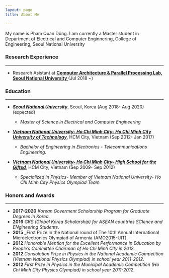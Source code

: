 ```yaml
---
layout: page
title: About Me

---
```


My name is Pham Quan Dũng. I am currently a Master student in Department of Electrical and Computer Enginnering, College of Engineering, Seoul National University
### Research Experience
----
* Research Asistant at [ **Computer Architecture & Parallel Processing Lab, Seoul National University** ](http://capp.snu.ac.kr/) (Jul 2018 ~)

### Education
----
* [**_Seoul National University_**](http://www.useoul.edu/), Seoul, Korea  (Aug 2018- Aug 2020) (expected)
  * _Master of Science in Electrical and Computer Engineering_


* [**_Vietnam National University- Ho Chi Minh City- Ho Chi Minh City University of Technology_**](http://www.hcmut.edu.vn/en), HCM City, Vietnam (Sep 2012- Jan 2017)
  * _Bachelor of Engineering in Electronics - Telecommunications Engineering._


* [**_Vietnam National University- Ho Chi Minh City- High School for the Gifted_**](http://www.ptnk.edu.vn/), HCM City, Vietnam (Sep 2009- Sep 2012)
  * _Specialized in Physics- Member of Vietnam National University- Ho Chi Minh City Physics Olympiad Team._

### Honors and Awards
----
* **2017-2020** _Korean Goverment Scholarship Program for Graduate Degrees in Korea._
* **2016**      _GKS (Global Korea Scholarship) for ASEAN countries SCIence and ENgineering Students._
* **2015**      _First Prize in the National round of The 10th Annual International Microelectronics Olympiad of Armenia (AMO2015-UIT).
* **2012**      _Honorable Mention for the Excellent Performance in Education by People’s Committee Chairman of Ho Chi Minh City in 2012._
* **2012**      _Consolation Prize in Physics in the National Academic Competition (Vietnam National Physics Olympiad) in school year 2011-2012._
* **2012**      _First Prize in Physics in the Municipal Academic Competition (Ho Chi Minh City Physics Olympiad) in school year 2011-2012_.
